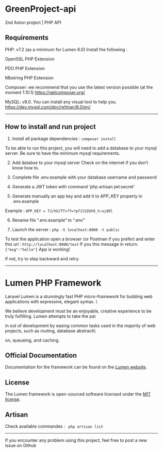 # GreenProject-api 

2nd Aston project |  PHP API 


## Requirements 

PHP: v7.2 (as a minimum for Lumen 6.0)  Install the following : 

OpenSSL PHP Extension 

PDO PHP Extension 

Mbstring PHP Extension  

Composer: we recommend that you use the latest version possible (at the moment 1.10.1) 
https://getcomposer.org/

MySQL: v8.0. You can install any visual tool to help you. 
https://dev.mysql.com/doc/refman/8.0/en/

----------------------------------------------

## How to install and run project 
 
1. Install all package dependencies : 
`composer install`


To be able to run this project, you will need to add a database to your mysql server. 
Be sure to have the minimum mysql requirements.


2. Add databse to your mysql server
Check on the internet if you don’t know how to.


3. Complete file .env.example with your database username and password


4. Generate a JWT token with command ‘php artisan jwt:secret’


5. Generate manually an app key and add it to APP_KEY property in .env.example

Example : `APP_KEY = 7J/hU/TT<?f=*p7J[U2Gh9_%~ojd8l`


6. Rename file “.env.example“ to “.env”


7. Launch the server :
`php -S localhost:8000 -t public`


To test the application open a browser (or Postman if you prefer) and enter this url :
`http://localhost:8000/test`
If you this message in return:
`{"msg":"hello"}`
App is working!

If not, try to step backward and retry.

----------------------------------------------


# Lumen PHP Framework 

 Laravel Lumen is a stunningly fast PHP micro-framework for building web applications with expressive, elegant syntax. \ 

We believe development must be an enjoyable, creative experience to be truly fulfilling. Lumen attempts to take the pa\ 

in out of development by easing common tasks used in the majority of web projects, such as routing, database abstracti\ 

on, queueing, and caching. 

## Official Documentation  

Documentation for the framework can be found on the [Lumen website](https://lumen.laravel.com/docs).  

## License 

The Lumen framework is open-sourced software licensed under the [MIT license](https://opensource.org/licenses/MIT). 

 
## Artisan 
 
Check available commandes : 
` php artisan list` 


---------------------------------------------- 

If you encounter any problem using this project, feel free to post a new issue on Github
